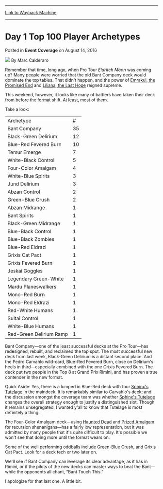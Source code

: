 
---
[Link to Wayback Machine](https://web.archive.org/web/20160817020150/http://magic.wizards.com/en/events/coverage/gppor16/day-1-top-100-player-archetypes-2016-08-14)

[_metadata_:author]:- "Marc Calderaro"
[_metadata_:description]:- "Remember that time, long ago, when Pro Tour Eldritch Moon was coming up? Many people were worried that the old Bant Company deck would dominate the top tables. That didn't happen, and the power of [autocard]Emrakul, the Promised End[/autocard] and [autocard]Liliana, the Last Hope[/autocard] reigned supreme.&#13; &#13; This weekend, however, it looks like many of battlers have taken their deck from before the format shift. At least, most of them.&#13; &#13; Take a look:"
[_metadata_:generator]:- "Drupal 7 (http://drupal.org)"
[_metadata_:node]:- "1052641"
[_metadata_:publish_date]:- "2016-08-14"
[_metadata_:source]:- "div-main-content"
[_metadata_:title]:- "Day 1 Top 100 Player Archetypes"
[_metadata_:wayback_capture_timestamp]:- "2016-08-17 02:01:50"
[_metadata_:wayback_raw_url]:- "https://web.archive.org/web/20160817020150id_/http://magic.wizards.com/en/events/coverage/gppor16/day-1-top-100-player-archetypes-2016-08-14"
[_metadata_:wayback_url]:- "http://magic.wizards.com/en/events/coverage/gppor16/day-1-top-100-player-archetypes-2016-08-14"
---


Day 1 Top 100 Player Archetypes
===============================



 Posted in **Event Coverage**
 on August 14, 2016 






![](https://media.magic.wizards.com/styles/auth_small/public/images/person/calderaro.jpg)
By Marc Calderaro











Remember that time, long ago, when Pro Tour *Eldritch Moon* was coming up? Many people were worried that the old Bant Company deck would dominate the top tables. That didn't happen, and the power of [Emrakul, the Promised End](http://gatherer.wizards.com/Pages/Card/Details.aspx?name=Emrakul%2C+the+Promised+End) and [Liliana, the Last Hope](http://gatherer.wizards.com/Pages/Card/Details.aspx?name=Liliana%2C+the+Last+Hope) reigned supreme.


This weekend, however, it looks like many of battlers have taken their deck from before the format shift. At least, most of them.


Take a look:




|  |  |
| --- | --- |
| Archetype | # |
| Bant Company | 35 |
| Black-Green Delirium | 12 |
| Blue-Red Fevered Burn | 10 |
| Temur Emerge | 7 |
| White-Black Control | 5 |
| Four-Color Amalgam | 4 |
| White-Blue Spirits | 3 |
| Jund Delirium | 3 |
| Abzan Control | 2 |
| Green-Blue Crush | 2 |
| Abzan Midrange | 1 |
| Bant Spirits | 1 |
| Black-Green Midrange | 1 |
| Blue-Black Control | 1 |
| Blue-Black Zombies | 1 |
| Blue-Red Eldrazi | 1 |
| Grixis Cat Pact | 1 |
| Grixis Fevered Burn | 1 |
| Jeskai Goggles | 1 |
| Legendary Green-White | 1 |
| Mardu Planeswalkers | 1 |
| Mono-Red Burn | 1 |
| Mono-Red Eldrazi | 1 |
| Red-White Humans | 1 |
| Sultai Control | 1 |
| White-Blue Humans | 1 |
| Red-Green Delirium Ramp | 1 |

Bant Company—one of the least successful decks at the Pro Tour—has redesigned, rebuilt, and reclaimed the top spot. The most successful new deck from last week, Black-Green Delirium is a distant second place. And the Pedro Carvahlo wild-card, Blue-Red Fevered Burn, close on Delirium's heels in third—especially combined with the one Grixis Fevered Burn. The deck put two people in the Top 8 at Grand Prix Rimini, and has proven a true contender in the new format.


Quick Aside: Yes, there is a lumped in Blue-Red deck with four [Sphinx's Tutelage](http://gatherer.wizards.com/Pages/Card/Details.aspx?name=Sphinx%27s+Tutelage) in the maindeck. It is remarkably similar to Carvahlo's deck; and the discussion amongst the coverage team was whether [Sphinx's Tutelage](http://gatherer.wizards.com/Pages/Card/Details.aspx?name=Sphinx%27s+Tutelage) changes the overall strategy enough to justify a distinguished slot. Though it remains unsegregated, I wanted y'all to know that Tutelage is most definitely a thing.


The Four-Color Amalgam deck—using [Haunted Dead](http://gatherer.wizards.com/Pages/Card/Details.aspx?name=Haunted+Dead) and [Prized Amalgam](http://gatherer.wizards.com/Pages/Card/Details.aspx?name=Prized+Amalgam) for recursion shenanigans—has a fairly low representation, but it was admitted by many people that it's quite difficult to play. It's possible we won't see that doing more until the format wears on.


Some of the well performing oddballs include Green-Blue Crush, and Grixis Cat Pact. Look for a deck tech or two later on.


We'll see if Bant Company can leverage its clear advantage, as it has in Rimini, or if the pilots of the new decks can master ways to beat the Bant—while the opponents all chant, “Bant Touch This.”


I apologize for that last one. A little bit.







